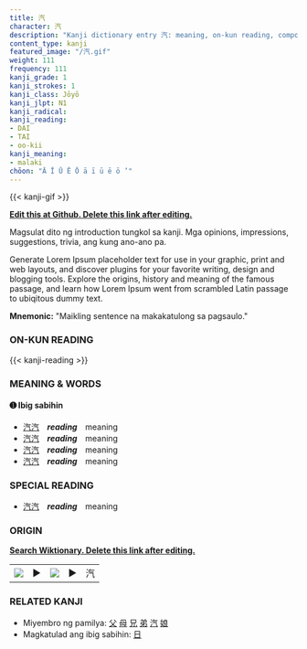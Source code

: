 ```yaml
---
title: 汽
character: 汽
description: "Kanji dictionary entry 汽: meaning, on-kun reading, compounds, origin, related kanji"
content_type: kanji
featured_image: "/汽.gif"
weight: 111
frequency: 111
kanji_grade: 1
kanji_strokes: 1
kanji_class: Jōyō
kanji_jlpt: N1
kanji_radical: 
kanji_reading: 
- DAI
- TAI
- oo-kii
kanji_meaning:
- malaki
chōon: "Ā Ī Ū Ē Ō ā ī ū ē ō ’"
---
```

[//]: # (Don't edit the line below. Kanji animated GIF code is automatically generated.)
{{< kanji-gif >}}

[//]: # (Edit below this line.)

**[Edit this at Github. Delete this link after editing.](https://github.com/tim0g/tim/tree/main/content/kanji/汽/index.md)**

Magsulat dito ng introduction tungkol sa kanji. Mga opinions, impressions, suggestions, trivia, ang kung ano-ano pa.

Generate Lorem Ipsum placeholder text for use in your graphic, print and web layouts, and discover plugins for your favorite writing, design and blogging tools. Explore the origins, history and meaning of the famous passage, and learn how Lorem Ipsum went from scrambled Latin passage to ubiqitous dummy text.
 
**Mnemonic:** "Maikling sentence na makakatulong sa pagsaulo."

### ON-KUN READING

[//]: # (Don't edit the line below. ON-KUN READING code is automatically generated.)
{{< kanji-reading >}}

### MEANING & WORDS

#### ➊ **Ibig sabihin**
  - [汽](../汽)[汽](../汽)　***reading***　meaning
  - [汽](../汽)[汽](../汽)　***reading***　meaning
  - [汽](../汽)[汽](../汽)　***reading***　meaning
  - [汽](../汽)[汽](../汽)　***reading***　meaning

### SPECIAL READING
  - [汽](../汽)[汽](../汽)　***reading***　meaning

### ORIGIN

**[Search Wiktionary. Delete this link after editing.](https://wiktionary.org/wiki/汽)**
<table class="kanji-table"><tr><td>
<img src="60px-汽-bronze.svg.png">
</td><td>▶</td><td>
<img src="60px-汽-oracle.svg.png">
</td><td>▶</td>
<td class="kanji-origin">汽</td>
</tr></table>

### RELATED KANJI
- Miyembro ng pamilya: [父](../父) [母](../母) [兄](../兄) [弟](../弟) [汽](../汽) [娘](../娘)
- Magkatulad ang ibig sabihin: [日](../日)
